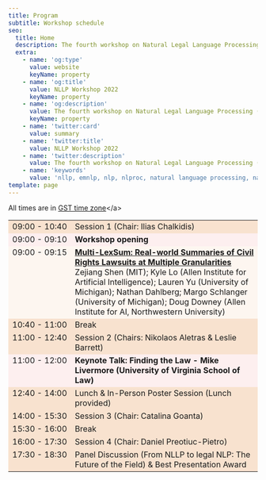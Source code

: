 ```yaml
---
title: Program
subtitle: Workshop schedule
seo:
  title: Home
  description: The fourth workshop on Natural Legal Language Processing (NLLP 2022) explores methods and applications of Natural Language Processing for the Legal Domain by focusing on legal text and text with legal significance. Co-located with EMNLP 2022.
  extra:
    - name: 'og:type'
      value: website
      keyName: property
    - name: 'og:title'
      value: NLLP Workshop 2022
      keyName: property
    - name: 'og:description'
      value: The fourth workshop on Natural Legal Language Processing (NLLP 2022) explores methods and applications of Natural Language Processing for the Legal Domain by focusing on legal text and text with legal significance. Co-located with EMNLP 2022.
      keyName: property
    - name: 'twitter:card'
      value: summary
    - name: 'twitter:title'
      value: NLLP Workshop 2022
    - name: 'twitter:description'
      value: The fourth workshop on Natural Legal Language Processing (NLLP 2022) explores methods and applications of Natural Language Processing for the Legal Domain by focusing on legal text and text with legal significance. Co-located with EMNLP 2022.
    - name: 'keywords'
      value: 'nllp, emnlp, nlp, nlproc, natural language processing, natural legal language processing, legal text, legal domain language'
template: page
---
```


All times are in [GST time zone](https://greenwichmeantime.com/time/united-arab-emirates/abu-dhabi/")</a>
<table>
	<tbody>
		<tr bgcolor="#F8E2CF">
			<td nowrap="nowrap" valign="top">09:00 - 10:40</td>
			<td>Session 1 (Chair: Ilias Chalkidis)</td>
		</tr>
		<tr bgcolor="#FDEFEF">
			<td nowrap="nowrap" valign="top">09:00 - 09:10</td>
			<td valign="top"><b>Workshop opening</b></td>
		</tr>
		<tr bgcolor="#FDF6F0">
			<td nowrap="nowrap" valign="top">09:00 - 09:15</td>
			<td><b><a href="https://openreview.net/forum?id=z1d8fUiS8Cr" target="_blank">Multi-LexSum: Real-world Summaries of Civil Rights Lawsuits at Multiple Granularities</a></b> <br />
			Zejiang Shen (MIT); Kyle Lo (Allen Institute for Artificial Intelligence); Lauren Yu (University of Michigan); Nathan Dahlberg; Margo Schlanger (University of Michigan); Doug Downey (Allen Institute for AI, Northwestern University)</td>
		</tr>
		<tr bgcolor="#F8E2CF">
			<td nowrap="nowrap" valign="top">10:40 - 11:00</td>
			<td>Break</td>
		</tr>				
		<tr bgcolor="#F8E2CF">
			<td nowrap="nowrap" valign="top">11:00 - 12:40</td>
			<td>Session 2 (Chairs: Nikolaos Aletras &amp; Leslie Barrett)</td>
		</tr>		
		<tr bgcolor="#FDEFEF">
			<td nowrap="nowrap" valign="top">11:00 - 12:00</td>
			<td valign="top"><b>Keynote Talk: Finding the Law - Mike Livermore (University of Virginia School of Law)</b></td>			
		</tr>			
		<tr bgcolor="#F8E2CF">
			<td nowrap="nowrap" valign="top">12:40 - 14:00</td>
			<td>Lunch &amp; In-Person Poster Session (Lunch provided)</td>
		</tr>	
		<tr bgcolor="#F8E2CF">
			<td nowrap="nowrap" valign="top">14:00 - 15:30</td>
			<td>Session 3 (Chair: Catalina Goanta)</td>
		</tr>				
		<tr bgcolor="#F8E2CF">
			<td nowrap="nowrap" valign="top">15:30 - 16:00</td>
			<td>Break</td>
		</tr>	
		<tr bgcolor="#F8E2CF">
			<td nowrap="nowrap" valign="top">16:00 - 17:30</td>
			<td>Session 4 (Chair: Daniel Preotiuc-Pietro)</td>
		</tr>		
		<tr bgcolor="#F8E2CF">
			<td nowrap="nowrap" valign="top">17:30 - 18:30</td>
			<td>Panel Discussion (From NLLP to legal NLP: The Future of the Field) &amp; Best Presentation Award</td>
		</tr>		
 </tbody>
</table>
